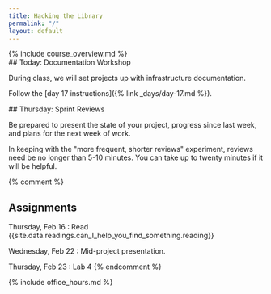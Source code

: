 ```yaml
---
title: Hacking the Library
permalink: "/"
layout: default
---
```


<div class="jumbotron" markdown="1">
  {% include course_overview.md %}
</div>

<div class="row">

<div class="col-lg-4" markdown="1">
## Today: Documentation Workshop

During class, we will set projects up with infrastructure documentation.

Follow the [day 17 instructions]({% link _days/day-17.md %}).

</div>

<div class="col-lg-4" markdown="1">
## Thursday: Sprint Reviews

Be prepared to present the state of your project, progress since last week, and plans for the next week of work.

In keeping with the "more frequent, shorter reviews" experiment, reviews need be no longer than 5-10 minutes. You can take up to twenty minutes if it will be helpful.

{% comment %}
## Assignments

Thursday, Feb 16
: Read {{site.data.readings.can_I_help_you_find_something.reading}}

Wednesday, Feb 22
: Mid-project presentation.

Thursday, Feb 23
: Lab 4
{% endcomment %}
</div>

<div class="col-lg-4" markdown="1">
{% include office_hours.md %}
</div>

</div>
